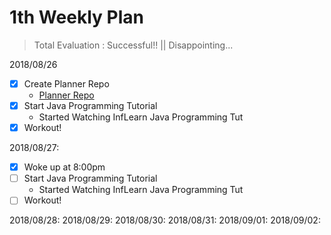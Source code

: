 # 1th Weekly Plan

> Total Evaluation : Successful!! || Disappointing...

2018/08/26

- [x] Create Planner Repo
  - [Planner Repo](https://github.com/lopun/planner)
- [x] Start Java Programming Tutorial
  - Started Watching InfLearn Java Programming Tut
- [x] Workout!

2018/08/27:

- [x] Woke up at 8:00pm
- [ ] Start Java Programming Tutorial
  - Started Watching InfLearn Java Programming Tut
- [ ] Workout!

2018/08/28:
2018/08/29:
2018/08/30:
2018/08/31:
2018/09/01:
2018/09/02:
